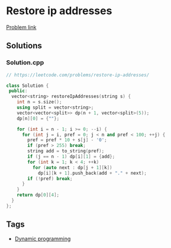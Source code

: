 # Restore ip addresses

[Problem link](https://leetcode.com/problems/restore-ip-addresses/)

## Solutions


### Solution.cpp
```cpp
// https://leetcode.com/problems/restore-ip-addresses/

class Solution {
 public:
  vector<string> restoreIpAddresses(string s) {
    int n = s.size();
    using split = vector<string>;
    vector<vector<split>> dp(n + 1, vector<split>(5));
    dp[n][0] = {""};

    for (int i = n - 1; i >= 0; --i) {
      for (int j = i, pref = 0; j < n and pref < 100; ++j) {
        pref = pref * 10 + s[j] - '0';
        if (pref > 255) break;
        string add = to_string(pref);
        if (j == n - 1) dp[i][1] = {add};
        for (int k = 1; k < 4; ++k)
          for (auto next : dp[j + 1][k])
            dp[i][k + 1].push_back(add + "." + next);
        if (!pref) break;
      }
    }
    return dp[0][4];
  }
};
```
## Tags

* [Dynamic programming](/README.md#Dynamic_programming)
